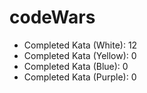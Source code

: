 # codeWars

- Completed Kata (White): 12
- Completed Kata (Yellow): 0
- Completed Kata (Blue): 0
- Completed Kata (Purple): 0